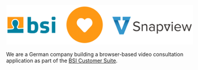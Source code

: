 [![bsi ❤️ snapview](./bsi-heart-snapview.png)](https://www.bsi-software.com/en/live/post/welcome-to-the-bsi-product-family-snapview)

We are a German company building a browser-based video consultation application as part of the [BSI Customer Suite](https://www.bsi-software.com/en/snapview).
